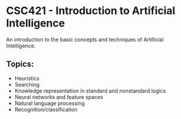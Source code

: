 # CSC421 - Introduction to Artificial Intelligence
An introduction to the basic concepts and techniques of Artificial Intelligence. 

## Topics: 
- Heuristics
- Searching
- Knowledge representation in standard and nonstandard logics
- Neural networks and feature spaces
- Natural language processing
- Recognition/classification
